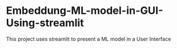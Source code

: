 # Embeddung-ML-model-in-GUI-Using-streamlit
This project uses streamlit to present a ML model in a User Interface
